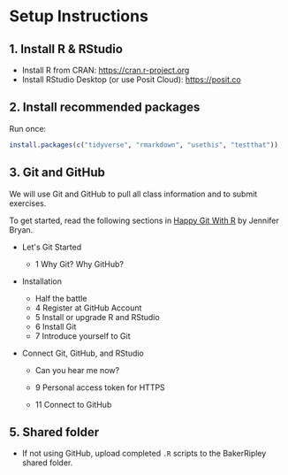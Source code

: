 # Setup Instructions

## 1. Install R & RStudio

-   Install R from CRAN: <https://cran.r-project.org>
-   Install RStudio Desktop (or use Posit Cloud): <https://posit.co>

## 2. Install recommended packages

Run once:

``` r
install.packages(c("tidyverse", "rmarkdown", "usethis", "testthat"))
```

## 3. Git and GitHub

We will use Git and GitHub to pull all class information and to submit exercises.

To get started, read the following sections in [Happy Git With R](https://happygitwithr.com) by Jennifer Bryan.

-   Let's Git Started

    -   1 Why Git? Why GitHub?

-   Installation

    -   Half the battle
    -   4 Register at GitHub Account
    -   5 Install or upgrade R and RStudio
    -   6 Install Git
    -   7 Introduce yourself to Git

-   Connect Git, GitHub, and RStudio

    -   Can you hear me now?

    -   9 Personal access token for HTTPS

    -   11 Connect to GitHub

## 5. Shared folder

-   If not using GitHub, upload completed `.R` scripts to the BakerRipley shared folder.
